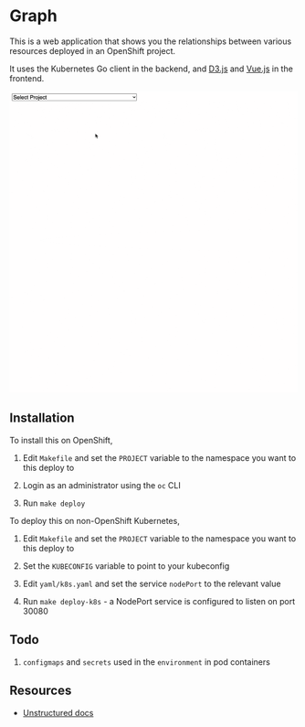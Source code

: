 # Graph

This is a web application that shows you the relationships between various resources deployed in an OpenShift project.

It uses the Kubernetes Go client in the backend, and [D3.js](https://d3js.org) and [Vue.js](https://vuejs.org) in the frontend.

![Screen Recording](images/graph.gif)


## Installation

To install this on OpenShift,

1. Edit `Makefile` and set the `PROJECT` variable to the namespace you want to this deploy to

1. Login as an administrator using the `oc` CLI

1. Run `make deploy`

To deploy this on non-OpenShift Kubernetes,

1. Edit `Makefile` and set the `PROJECT` variable to the namespace you want to this deploy to

1. Set the `KUBECONFIG` variable to point to your kubeconfig

1. Edit `yaml/k8s.yaml` and set the service `nodePort` to the relevant value

1. Run `make deploy-k8s` - a NodePort service is configured to listen on port 30080


## Todo

1. `configmaps` and `secrets` used in the `environment` in pod containers


## Resources

* [Unstructured docs](https://pkg.go.dev/k8s.io/apimachinery/pkg/apis/meta/v1/unstructured#Unstructured)